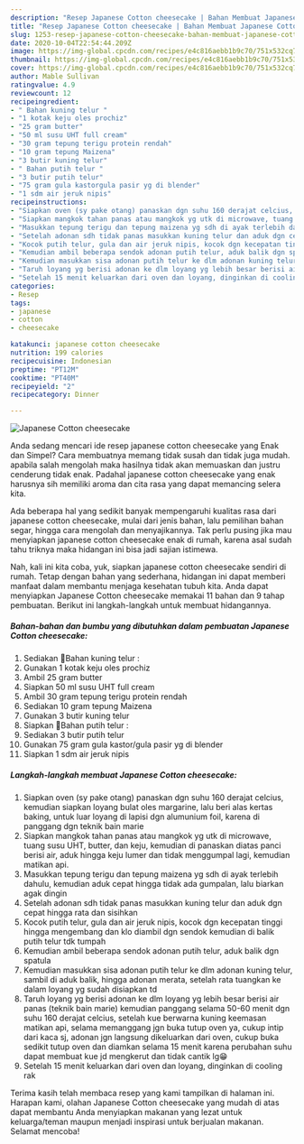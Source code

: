 ```yaml
---
description: "Resep Japanese Cotton cheesecake | Bahan Membuat Japanese Cotton cheesecake Yang Enak Banget"
title: "Resep Japanese Cotton cheesecake | Bahan Membuat Japanese Cotton cheesecake Yang Enak Banget"
slug: 1253-resep-japanese-cotton-cheesecake-bahan-membuat-japanese-cotton-cheesecake-yang-enak-banget
date: 2020-10-04T22:54:44.209Z
image: https://img-global.cpcdn.com/recipes/e4c816aebb1b9c70/751x532cq70/japanese-cotton-cheesecake-foto-resep-utama.jpg
thumbnail: https://img-global.cpcdn.com/recipes/e4c816aebb1b9c70/751x532cq70/japanese-cotton-cheesecake-foto-resep-utama.jpg
cover: https://img-global.cpcdn.com/recipes/e4c816aebb1b9c70/751x532cq70/japanese-cotton-cheesecake-foto-resep-utama.jpg
author: Mable Sullivan
ratingvalue: 4.9
reviewcount: 12
recipeingredient:
- " Bahan kuning telur "
- "1 kotak keju oles prochiz"
- "25 gram butter"
- "50 ml susu UHT full cream"
- "30 gram tepung terigu protein rendah"
- "10 gram tepung Maizena"
- "3 butir kuning telur"
- " Bahan putih telur "
- "3 butir putih telur"
- "75 gram gula kastorgula pasir yg di blender"
- "1 sdm air jeruk nipis"
recipeinstructions:
- "Siapkan oven (sy pake otang) panaskan dgn suhu 160 derajat celcius, kemudian siapkan loyang bulat oles margarine, lalu beri alas kertas baking, untuk luar loyang di lapisi dgn alumunium foil, karena di panggang dgn teknik bain marie"
- "Siapkan mangkok tahan panas atau mangkok yg utk di microwave, tuang susu UHT, butter, dan keju, kemudian di panaskan diatas panci berisi air, aduk hingga keju lumer dan tidak menggumpal lagi, kemudian matikan api."
- "Masukkan tepung terigu dan tepung maizena yg sdh di ayak terlebih dahulu, kemudian aduk cepat hingga tidak ada gumpalan, lalu biarkan agak dingin"
- "Setelah adonan sdh tidak panas masukkan kuning telur dan aduk dgn cepat hingga rata dan sisihkan"
- "Kocok putih telur, gula dan air jeruk nipis, kocok dgn kecepatan tinggi hingga mengembang dan klo diambil dgn sendok kemudian di balik putih telur tdk tumpah"
- "Kemudian ambil beberapa sendok adonan putih telur, aduk balik dgn spatula"
- "Kemudian masukkan sisa adonan putih telur ke dlm adonan kuning telur, sambil di aduk balik, hingga adonan merata, setelah rata tuangkan ke dalam loyang yg sudah disiapkan td"
- "Taruh loyang yg berisi adonan ke dlm loyang yg lebih besar berisi air panas (teknik bain marie) kemudian panggang selama 50-60 menit dgn suhu 160 derajat celcius, setelah kue berwarna kuning keemasan matikan api, selama memanggang jgn buka tutup oven ya, cukup intip dari kaca sj, adonan jgn langsung dikeluarkan dari oven, cukup buka sedikit tutup oven dan diamkan selama 15 menit karena perubahan suhu dapat membuat kue jd mengkerut dan tidak cantik lg😁"
- "Setelah 15 menit keluarkan dari oven dan loyang, dinginkan di cooling rak"
categories:
- Resep
tags:
- japanese
- cotton
- cheesecake

katakunci: japanese cotton cheesecake 
nutrition: 199 calories
recipecuisine: Indonesian
preptime: "PT12M"
cooktime: "PT40M"
recipeyield: "2"
recipecategory: Dinner

---
```



![Japanese Cotton cheesecake](https://img-global.cpcdn.com/recipes/e4c816aebb1b9c70/751x532cq70/japanese-cotton-cheesecake-foto-resep-utama.jpg)

Anda sedang mencari ide resep japanese cotton cheesecake yang Enak dan Simpel? Cara membuatnya memang tidak susah dan tidak juga mudah. apabila salah mengolah maka hasilnya tidak akan memuaskan dan justru cenderung tidak enak. Padahal japanese cotton cheesecake yang enak harusnya sih memiliki aroma dan cita rasa yang dapat memancing selera kita.

Ada beberapa hal yang sedikit banyak mempengaruhi kualitas rasa dari japanese cotton cheesecake, mulai dari jenis bahan, lalu pemilihan bahan segar, hingga cara mengolah dan menyajikannya. Tak perlu pusing jika mau menyiapkan japanese cotton cheesecake enak di rumah, karena asal sudah tahu triknya maka hidangan ini bisa jadi sajian istimewa.




Nah, kali ini kita coba, yuk, siapkan japanese cotton cheesecake sendiri di rumah. Tetap dengan bahan yang sederhana, hidangan ini dapat memberi manfaat dalam membantu menjaga kesehatan tubuh kita. Anda dapat menyiapkan Japanese Cotton cheesecake memakai 11 bahan dan 9 tahap pembuatan. Berikut ini langkah-langkah untuk membuat hidangannya.

<!--inarticleads1-->

##### Bahan-bahan dan bumbu yang dibutuhkan dalam pembuatan Japanese Cotton cheesecake:

1. Sediakan  🍰Bahan kuning telur :
1. Gunakan 1 kotak keju oles prochiz
1. Ambil 25 gram butter
1. Siapkan 50 ml susu UHT full cream
1. Ambil 30 gram tepung terigu protein rendah
1. Sediakan 10 gram tepung Maizena
1. Gunakan 3 butir kuning telur
1. Siapkan  🍰Bahan putih telur :
1. Sediakan 3 butir putih telur
1. Gunakan 75 gram gula kastor/gula pasir yg di blender
1. Siapkan 1 sdm air jeruk nipis




<!--inarticleads2-->

##### Langkah-langkah membuat Japanese Cotton cheesecake:

1. Siapkan oven (sy pake otang) panaskan dgn suhu 160 derajat celcius, kemudian siapkan loyang bulat oles margarine, lalu beri alas kertas baking, untuk luar loyang di lapisi dgn alumunium foil, karena di panggang dgn teknik bain marie
1. Siapkan mangkok tahan panas atau mangkok yg utk di microwave, tuang susu UHT, butter, dan keju, kemudian di panaskan diatas panci berisi air, aduk hingga keju lumer dan tidak menggumpal lagi, kemudian matikan api.
1. Masukkan tepung terigu dan tepung maizena yg sdh di ayak terlebih dahulu, kemudian aduk cepat hingga tidak ada gumpalan, lalu biarkan agak dingin
1. Setelah adonan sdh tidak panas masukkan kuning telur dan aduk dgn cepat hingga rata dan sisihkan
1. Kocok putih telur, gula dan air jeruk nipis, kocok dgn kecepatan tinggi hingga mengembang dan klo diambil dgn sendok kemudian di balik putih telur tdk tumpah
1. Kemudian ambil beberapa sendok adonan putih telur, aduk balik dgn spatula
1. Kemudian masukkan sisa adonan putih telur ke dlm adonan kuning telur, sambil di aduk balik, hingga adonan merata, setelah rata tuangkan ke dalam loyang yg sudah disiapkan td
1. Taruh loyang yg berisi adonan ke dlm loyang yg lebih besar berisi air panas (teknik bain marie) kemudian panggang selama 50-60 menit dgn suhu 160 derajat celcius, setelah kue berwarna kuning keemasan matikan api, selama memanggang jgn buka tutup oven ya, cukup intip dari kaca sj, adonan jgn langsung dikeluarkan dari oven, cukup buka sedikit tutup oven dan diamkan selama 15 menit karena perubahan suhu dapat membuat kue jd mengkerut dan tidak cantik lg😁
1. Setelah 15 menit keluarkan dari oven dan loyang, dinginkan di cooling rak




Terima kasih telah membaca resep yang kami tampilkan di halaman ini. Harapan kami, olahan Japanese Cotton cheesecake yang mudah di atas dapat membantu Anda menyiapkan makanan yang lezat untuk keluarga/teman maupun menjadi inspirasi untuk berjualan makanan. Selamat mencoba!
